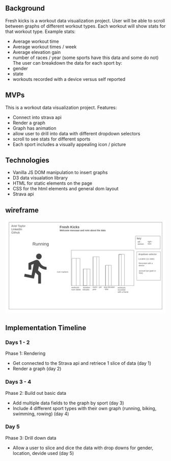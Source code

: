 ## Background

Fresh kicks is a workout data visualization project. User will be able to scroll between graphs of different workout types. Each workout will show stats for that workout type. 
Example stats: 
- Average workout time
- Average workout times / week
- Average elevation gain
- number of races / year (some sports have this data and some do not)
The user can breakdown the data for each sport by: 
- gender
- state
- workouts recorded with a device versus self reported

## MVPs
This is a workout data visualization project. 
Features: 
  - Connect into strava api
  - Render a graph
  - Graph has animation
  - allow user to drill into data with different dropdown selectors
  - scroll to see stats for different sports
  - Each sport includes a visually appealing icon / picture

  
  ## Technologies
  - Vanilla JS DOM manipulation to insert graphs
  - D3 data visualation library
  - HTML for static elements on the page
  - CSS for the html elements and general dom layout
  - Strava api 
  
  ## wireframe
  <p align="center">
  <img src="https://github.com/arieltlr/freshkicks/blob/main/wireframe/running-page.png" />
  </p>
  
  ## Implementation Timeline
  ### Days 1 - 2
  Phase 1: Rendering
  - Get connected to the Strava api and retriece 1 slice of data (day 1)
  - Render a graph (day 2)
  
  ### Days 3 - 4
  Phase 2: Build out basic data
  - Add multiple data fields to the graph by sport (day 3)
  - Include 4 different sport types with their own graph (running, biking, swimming, rowing) (day 4)
  
  ### Day 5
  Phase 3: Drill down data 
  - Allow a user to slice and dice the data with drop downs for gender, location, devide used (day 5)
  
 

